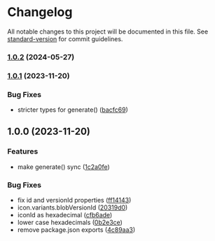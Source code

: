 # Changelog

All notable changes to this project will be documented in this file. See [standard-version](https://github.com/conventional-changelog/standard-version) for commit guidelines.

### [1.0.2](https://github.com/digidem/mapeo-mock-data/compare/v1.0.1...v1.0.2) (2024-05-27)

### [1.0.1](https://github.com/digidem/mapeo-mock-data/compare/v1.0.0...v1.0.1) (2023-11-20)

### Bug Fixes

- stricter types for generate() ([bacfc69](https://github.com/digidem/mapeo-mock-data/commit/bacfc69183b4465f0b3be5edffa18325e7e3a308))

## 1.0.0 (2023-11-20)

### Features

- make generate() sync ([1c2a0fe](https://github.com/digidem/mapeo-mock-data/commit/1c2a0fe447a5b4d29c20bb0e5c9f0e9697c33235))

### Bug Fixes

- fix id and versionId properties ([ff14143](https://github.com/digidem/mapeo-mock-data/commit/ff1414380ec69e1afc476883082d750017f155d7))
- icon.variants.blobVersionId ([20319d0](https://github.com/digidem/mapeo-mock-data/commit/20319d06d71cd34909ff9a2ef6007412e1641885))
- iconId as hexadecimal ([cfb6ade](https://github.com/digidem/mapeo-mock-data/commit/cfb6ade2e43327e241f13e50ce9e5934071512b5))
- lower case hexadecimals ([0b2e3ce](https://github.com/digidem/mapeo-mock-data/commit/0b2e3ce09e0dbee8da3a27a944baed82649051b7))
- remove package.json exports ([4c89aa3](https://github.com/digidem/mapeo-mock-data/commit/4c89aa3b459e994711b379092ee2413166e0987f))
